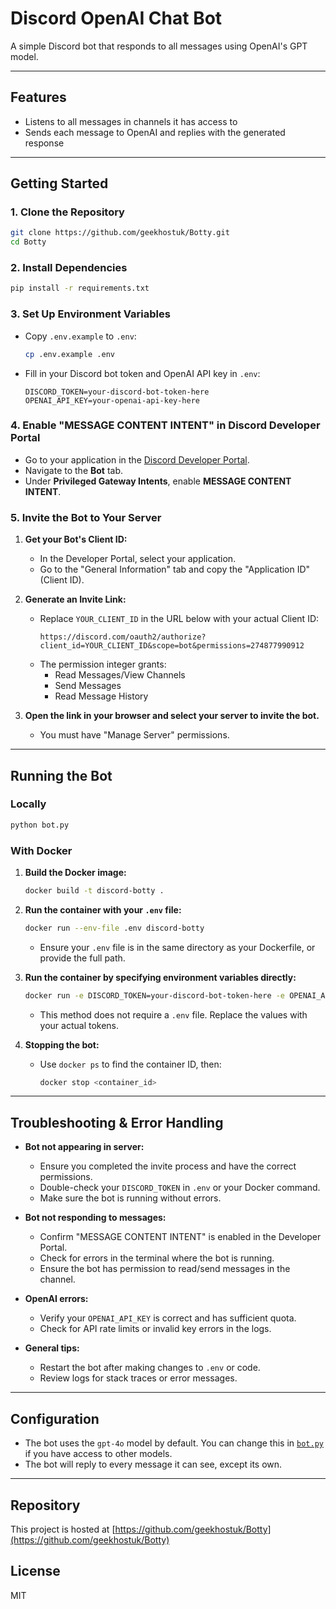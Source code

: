 # Discord OpenAI Chat Bot

A simple Discord bot that responds to all messages using OpenAI's GPT model.

---

## Features

- Listens to all messages in channels it has access to
- Sends each message to OpenAI and replies with the generated response

---

## Getting Started

### 1. Clone the Repository

```sh
git clone https://github.com/geekhostuk/Botty.git
cd Botty
```

### 2. Install Dependencies

```sh
pip install -r requirements.txt
```

### 3. Set Up Environment Variables

- Copy `.env.example` to `.env`:
  ```sh
  cp .env.example .env
  ```
- Fill in your Discord bot token and OpenAI API key in `.env`:
  ```
  DISCORD_TOKEN=your-discord-bot-token-here
  OPENAI_API_KEY=your-openai-api-key-here
  ```

### 4. Enable "MESSAGE CONTENT INTENT" in Discord Developer Portal

- Go to your application in the [Discord Developer Portal](https://discord.com/developers/applications).
- Navigate to the **Bot** tab.
- Under **Privileged Gateway Intents**, enable **MESSAGE CONTENT INTENT**.

### 5. Invite the Bot to Your Server

1. **Get your Bot's Client ID:**
   - In the Developer Portal, select your application.
   - Go to the "General Information" tab and copy the "Application ID" (Client ID).

2. **Generate an Invite Link:**
   - Replace `YOUR_CLIENT_ID` in the URL below with your actual Client ID:
     ```
     https://discord.com/oauth2/authorize?client_id=YOUR_CLIENT_ID&scope=bot&permissions=274877990912
     ```
   - The permission integer grants:
     - Read Messages/View Channels
     - Send Messages
     - Read Message History

3. **Open the link in your browser and select your server to invite the bot.**
   - You must have "Manage Server" permissions.

---

## Running the Bot

### Locally

```sh
python bot.py
```

### With Docker

1. **Build the Docker image:**
   ```sh
   docker build -t discord-botty .
   ```

2. **Run the container with your `.env` file:**
   ```sh
   docker run --env-file .env discord-botty
   ```
   - Ensure your `.env` file is in the same directory as your Dockerfile, or provide the full path.

3. **Run the container by specifying environment variables directly:**
   ```sh
   docker run -e DISCORD_TOKEN=your-discord-bot-token-here -e OPENAI_API_KEY=your-openai-api-key-here discord-botty
   ```
   - This method does not require a `.env` file. Replace the values with your actual tokens.

4. **Stopping the bot:**
   - Use `docker ps` to find the container ID, then:
     ```sh
     docker stop <container_id>
     ```

---

## Troubleshooting & Error Handling

- **Bot not appearing in server:**  
  - Ensure you completed the invite process and have the correct permissions.
  - Double-check your `DISCORD_TOKEN` in `.env` or your Docker command.
  - Make sure the bot is running without errors.

- **Bot not responding to messages:**  
  - Confirm "MESSAGE CONTENT INTENT" is enabled in the Developer Portal.
  - Check for errors in the terminal where the bot is running.
  - Ensure the bot has permission to read/send messages in the channel.

- **OpenAI errors:**  
  - Verify your `OPENAI_API_KEY` is correct and has sufficient quota.
  - Check for API rate limits or invalid key errors in the logs.

- **General tips:**  
  - Restart the bot after making changes to `.env` or code.
  - Review logs for stack traces or error messages.

---

## Configuration

- The bot uses the `gpt-4o` model by default. You can change this in [`bot.py`](bot.py:1) if you have access to other models.
- The bot will reply to every message it can see, except its own.

---

## Repository

This project is hosted at [https://github.com/geekhostuk/Botty](https://github.com/geekhostuk/Botty)

## License

MIT